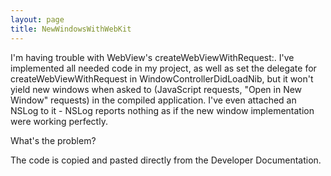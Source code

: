 ```yaml
---
layout: page
title: NewWindowsWithWebKit
---
```




I'm having trouble with WebView's createWebViewWithRequest:. I've implemented all needed code in my project, as well as set the delegate for createWebViewWithRequest in WindowControllerDidLoadNib, but it won't yield new windows when asked to (JavaScript requests, "Open in New Window" requests) in the compiled application. I've even attached an NSLog to it - NSLog reports nothing as if the new window implementation were working perfectly.

What's the problem?

 The code is copied and pasted directly from the Developer Documentation.

